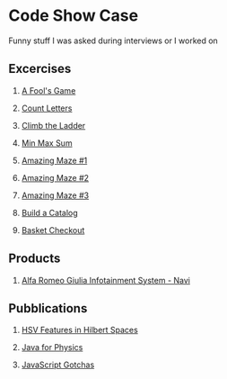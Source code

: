 # Code Show Case
Funny stuff I was asked during interviews or I worked on

## Excercises
1) [A Fool's Game](http://codepen.io/giusedroid/full/xqVexO/)

2) [Count Letters](http://codepen.io/giusedroid/full/RpaEvq/)

3) [Climb the Ladder](http://codepen.io/giusedroid/full/ryeEWP)

4) [Min Max Sum](http://codepen.io/giusedroid/full/mWEjwE)

5) [Amazing Maze #1](http://codepen.io/giusedroid/full/BWzPOm)

6) [Amazing Maze #2](http://codepen.io/giusedroid/full/ZeOMpz)

7) [Amazing Maze #3](http://codepen.io/giusedroid/full/YZWRJG)

8) [Build a Catalog](https://github.com/giusedroid/nap-webdev-test)

9) [Basket Checkout](https://github.com/giusedroid/R3Pi-basket)


## Products
1) [Alfa Romeo Giulia Infotainment System - Navi](https://www.youtube.com/watch?v=VkTD2e51vNA)


## Pubblications
1) [HSV Features in Hilbert Spaces](https://github.com/giusedroid/articles/blob/master/2017-03-06-Interview-Questions/interview-questions.md)

2) [Java for Physics](http://www.hoepli.it/libro/java-for-physics-lectures-on-object-oriented-programming-for-solving-physics-problems/9788867890507.html)

3) [JavaScript Gotchas](https://giusedroid.blogspot.it/2016/01/javascript-gotchas-part-i-what-i-think.html)
